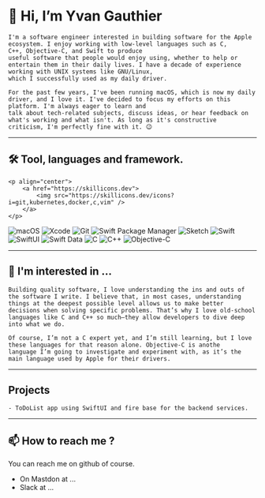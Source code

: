 # 👋 Hi, I’m Yvan Gauthier 
    I'm a software engineer interested in building software for the Apple ecosystem. I enjoy working with low-level languages such as C,
    C++, Objective-C, and Swift to produce
    useful software that people would enjoy using, whether to help or entertain them in their daily lives. I have a decade of experience
    working with UNIX systems like GNU/Linux,
    which I successfully used as my daily driver.
    
    For the past few years, I've been running macOS, which is now my daily driver, and I love it. I've decided to focus my efforts on this
    platform. I'm always eager to learn and
    talk about tech-related subjects, discuss ideas, or hear feedback on what's working and what isn't. As long as it's constructive
    criticism, I'm perfectly fine with it. 😉

--------
## 🛠️ Tool, languages and framework.

    <p align="center">
        <a href="https://skillicons.dev">
            <img src="https://skillicons.dev/icons?i=git,kubernetes,docker,c,vim" />
        </a>
    </p>




  ![macOS](https://img.shields.io/badge/macOS-15.3-blue?style=for-the-badge&logo=apple)
  ![Xcode](https://img.shields.io/badge/Xcode-16.0-blue?style=for-the-badge&logo=xcode)
  ![Git](https://img.shields.io/badge/Git-2.33.0-orange?style=for-the-badge&logo=git)
  ![Swift Package Manager](https://img.shields.io/badge/Swift%20Package%20Manager-5.5-ffac45?style=for-the-badge&logo=swift)
  ![Sketch](https://img.shields.io/badge/Sketch-89.0-F7B500?style=for-the-badge&logo=sketch)
  ![Swift](https://img.shields.io/badge/Swift-5.5-orange?style=for-the-badge&logo=swift)
  ![SwiftUI](https://img.shields.io/badge/SwiftUI-3.0-blue?style=for-the-badge&logo=swift)
  ![Swift Data](https://img.shields.io/badge/Swift%20Data-1.0-orange?style=for-the-badge&logo=swift)
  ![C](https://img.shields.io/badge/C-Standard-%2300599C?style=for-the-badge&logo=c)
  ![C++](https://img.shields.io/badge/C++-17-%2300599C?style=for-the-badge&logo=c%2B%2B)
  ![Objective-C](https://img.shields.io/badge/Objective--C-2.0-blue?style=for-the-badge&logo=apple)

--------
## 👀 I'm interested in ... 
    Building quality software, I love understanding the ins and outs of the software I write. I believe that, in most cases, understanding
    things at the deepest possible level allows us to make better decisions when solving specific problems. That’s why I love old-school
    languages like C and C++ so much—they allow developers to dive deep into what we do.
    
    Of course, I’m not a C expert yet, and I’m still learning, but I love these languages for that reason alone. Objective-C is anothe
    language I’m going to investigate and experiment with, as it’s the main language used by Apple for their drivers.
_________
##  Projects
    - ToDoList app using SwiftUI and fire base for the backend services. 


---------
## 📫 How to reach me ?
You can reach me on github of course. 
 - On Mastdon at ... 
 - Slack at ...

<!---
Sda392911/Sda392911 is a ✨ special ✨ repository because its `README.md` (this file) appears on your GitHub profile.
You can click the Preview link to take a look at your changes.
--->
